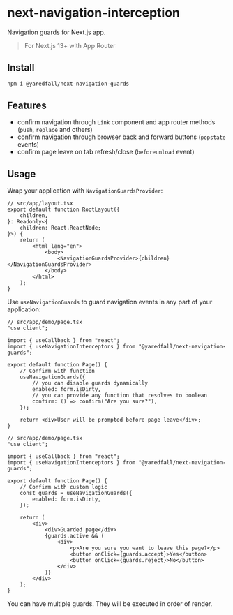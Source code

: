 # next-navigation-interception

Navigation guards for Next.js app.

> For Next.js 13+ with App Router

## Install

```sh
npm i @yaredfall/next-navigation-guards
```

## Features

-   confirm navigation through `Link` component and app router methods (`push`, `replace` and others)
-   confirm navigation through browser back and forward buttons (`popstate` events)
-   confirm page leave on tab refresh/close (`beforeunload` event)

## Usage

Wrap your application with `NavigationGuardsProvider`:

```tsx
// src/app/layout.tsx
export default function RootLayout({
    children,
}: Readonly<{
    children: React.ReactNode;
}>) {
    return (
        <html lang="en">
            <body>
                <NavigationGuardsProvider>{children}</NavigationGuardsProvider>
            </body>
        </html>
    );
}
```

Use `useNavigationGuards` to guard navigation events in any part of your application:

```tsx
// src/app/demo/page.tsx
"use client";

import { useCallback } from "react";
import { useNavigationInterceptors } from "@yaredfall/next-navigation-guards";

export default function Page() {
    // Confirm with function
    useNavigationGuards({
        // you can disable guards dynamically
        enabled: form.isDirty,
        // you can provide any function that resolves to boolean
        confirm: () => confirm("Are you sure?"),
    });

    return <div>User will be prompted before page leave</div>;
}
```

```tsx
// src/app/demo/page.tsx
"use client";

import { useCallback } from "react";
import { useNavigationInterceptors } from "@yaredfall/next-navigation-guards";

export default function Page() {
    // Confirm with custom logic
    const guards = useNavigationGuards({
        enabled: form.isDirty,
    });

    return (
        <div>
            <div>Guarded page</div>
            {guards.active && (
                <div>
                    <p>Are you sure you want to leave this page?</p>
                    <button onClick={guards.accept}>Yes</button>
                    <button onClick={guards.reject}>No</button>
                </div>
            )}
        </div>
    );
}
```

You can have multiple guards. They will be executed in order of render.
